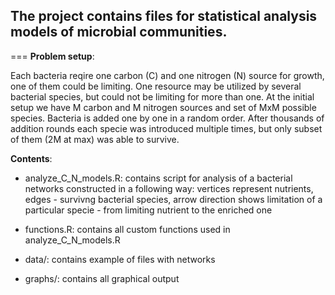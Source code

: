 ## The project contains files for statistical analysis models of microbial communities. 
===
**Problem setup**:

Each bacteria reqire one carbon (C) and one nitrogen (N) source for growth, one of them could be limiting. One resource may be utilized by several bacterial species, but could not be limiting for more than one. At the initial setup we have M carbon and M nitrogen sources and set of MxM possible species. Bacteria is added one by one in a random order. After thousands of addition rounds each specie was introduced multiple times, but only subset of them (2M at max) was able to survive.

**Contents**:
 * analyze_C_N_models.R:
contains script for analysis of a bacterial networks constructed in a following way: vertices represent nutrients,
                       edges - survivng bacterial species, arrow direction shows limitation of a particular specie - from limiting
                       nutrient to the enriched one

 * functions.R: 
contains all custom functions used in analyze_C_N_models.R

 * data/:
contains example of files with networks

 * graphs/:
contains all graphical output
